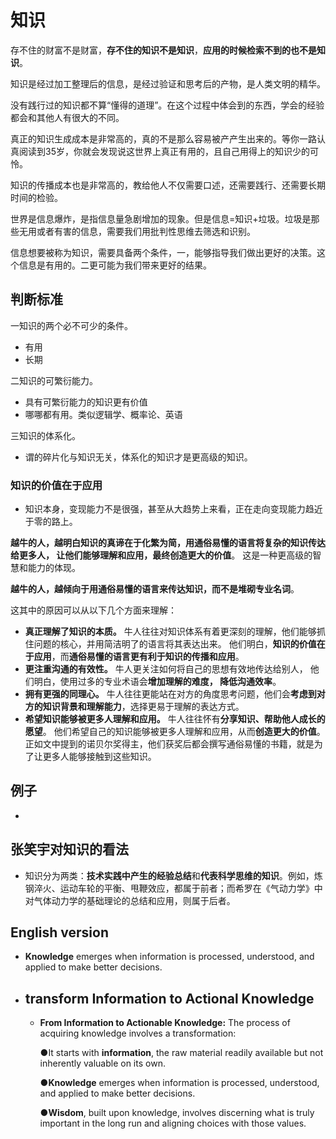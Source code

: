 # 知识

存不住的财富不是财富，**存不住的知识不是知识**，**应用的时候检索不到的也不是知识**。

知识是经过加工整理后的信息，是经过验证和思考后的产物，是人类文明的精华。

没有践行过的知识都不算“懂得的道理”。在这个过程中体会到的东西，学会的经验都会和其他人有很大的不同。

真正的知识生成成本是非常高的，真的不是那么容易被产产生出来的。等你一路认真阅读到35岁，你就会发现说这世界上真正有用的，且自己用得上的知识少的可怜。

知识的传播成本也是非常高的，教给他人不仅需要口述，还需要践行、还需要长期时间的检验。

世界是信息爆炸，是指信息量急剧增加的现象。但是信息=知识+垃圾。垃圾是那些无用或者有害的信息，需要我们用批判性思维去筛选和识别。

信息想要被称为知识，需要具备两个条件，一，能够指导我们做出更好的决策。这个信息是有用的。二更可能为我们带来更好的结果。

## 判断标准

一知识的两个必不可少的条件。

* 有用
* 长期

二知识的可繁衍能力。

* 具有可繁衍能力的知识更有价值
* 哪哪都有用。类似逻辑学、概率论、英语

三知识的体系化。

* 谓的碎片化与知识无关，体系化的知识才是更高级的知识。

### 知识的价值在于应用

* 知识本身，变现能力不是很强，甚至从大趋势上来看，正在走向变现能力趋近于零的路上。

**越牛的人，越明白知识的真谛在于化繁为简，用通俗易懂的语言将复杂的知识传达给更多人， 让他们能够理解和应用，最终创造更大的价值**。  这是一种更高级的智慧和能力的体现。

**越牛的人，越倾向于用通俗易懂的语言来传达知识，而不是堆砌专业名词**。

这其中的原因可以从以下几个方面来理解：

- **真正理解了知识的本质。** 牛人往往对知识体系有着更深刻的理解，他们能够抓住问题的核心，并用简洁明了的语言将其表达出来。 他们明白，**知识的价值在于应用**，而**通俗易懂的语言更有利于知识的传播和应用**。
- **更注重沟通的有效性。** 牛人更关注如何将自己的思想有效地传达给别人， 他们明白，使用过多的专业术语会**增加理解的难度， 降低沟通效率**。
- **拥有更强的同理心。** 牛人往往更能站在对方的角度思考问题，他们会**考虑到对方的知识背景和理解能力**，选择更易于理解的表达方式。
- **希望知识能够被更多人理解和应用。**  牛人往往怀有**分享知识、帮助他人成长的愿望**。  他们希望自己的知识能够被更多人理解和应用，从而**创造更大的价值**。 正如文中提到的诺贝尔奖得主，他们获奖后都会撰写通俗易懂的书籍，就是为了让更多人能够接触到这些知识。

## 例子

* 

## 张笑宇对知识的看法

* 知识分为两类：**技术实践中产生的经验总结**和**代表科学思维的知识**。例如，炼钢淬火、运动车轮的平衡、甩鞭效应，都属于前者；而希罗在《气动力学》中对气体动力学的基础理论的总结和应用，则属于后者。


## English version

* **Knowledge** emerges when information is processed, understood, and applied to make better decisions.

* ## transform Information to Actional Knowledge

  * **From Information to Actionable Knowledge:** The process of acquiring knowledge involves a transformation:

    ●It starts with **information**, the raw material readily available but not inherently valuable on its own.

    ●**Knowledge** emerges when information is processed, understood, and applied to make better decisions.

    ●**Wisdom**, built upon knowledge, involves discerning what is truly important in the long run and aligning choices with those values.
